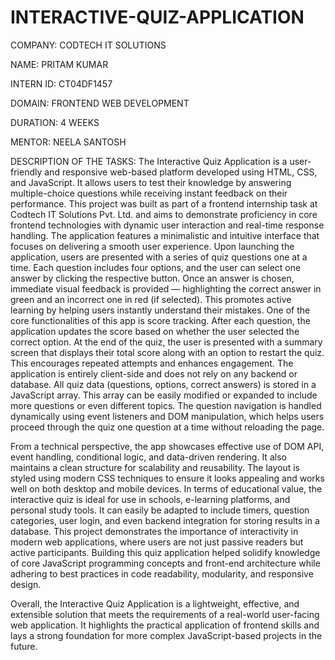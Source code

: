 # INTERACTIVE-QUIZ-APPLICATION

COMPANY: CODTECH IT SOLUTIONS

NAME: PRITAM KUMAR

INTERN ID: CT04DF1457

DOMAIN: FRONTEND WEB DEVELOPMENT

DURATION: 4 WEEKS

MENTOR: NEELA SANTOSH

DESCRIPTION OF THE TASKS:
The Interactive Quiz Application is a user-friendly and responsive web-based platform developed using HTML, CSS, and JavaScript. It allows users to test their knowledge by answering multiple-choice questions while receiving instant feedback on their performance. This project was built as part of a frontend internship task at Codtech IT Solutions Pvt. Ltd. and aims to demonstrate proficiency in core frontend technologies with dynamic user interaction and real-time response handling.
The application features a minimalistic and intuitive interface that focuses on delivering a smooth user experience. Upon launching the application, users are presented with a series of quiz questions one at a time. Each question includes four options, and the user can select one answer by clicking the respective button. Once an answer is chosen, immediate visual feedback is provided — highlighting the correct answer in green and an incorrect one in red (if selected). This promotes active learning by helping users instantly understand their mistakes.
One of the core functionalities of this app is score tracking. After each question, the application updates the score based on whether the user selected the correct option. At the end of the quiz, the user is presented with a summary screen that displays their total score along with an option to restart the quiz. This encourages repeated attempts and enhances engagement.
The application is entirely client-side and does not rely on any backend or database. All quiz data (questions, options, correct answers) is stored in a JavaScript array. This array can be easily modified or expanded to include more questions or even different topics. The question navigation is handled dynamically using event listeners and DOM manipulation, which helps users proceed through the quiz one question at a time without reloading the page.

From a technical perspective, the app showcases effective use of DOM API, event handling, conditional logic, and data-driven rendering. It also maintains a clean structure for scalability and reusability. The layout is styled using modern CSS techniques to ensure it looks appealing and works well on both desktop and mobile devices.
In terms of educational value, the interactive quiz is ideal for use in schools, e-learning platforms, and personal study tools. It can easily be adapted to include timers, question categories, user login, and even backend integration for storing results in a database.
This project demonstrates the importance of interactivity in modern web applications, where users are not just passive readers but active participants. Building this quiz application helped solidify knowledge of core JavaScript programming concepts and front-end architecture while adhering to best practices in code readability, modularity, and responsive design.

Overall, the Interactive Quiz Application is a lightweight, effective, and extensible solution that meets the requirements of a real-world user-facing web application. It highlights the practical application of frontend skills and lays a strong foundation for more complex JavaScript-based projects in the future.

